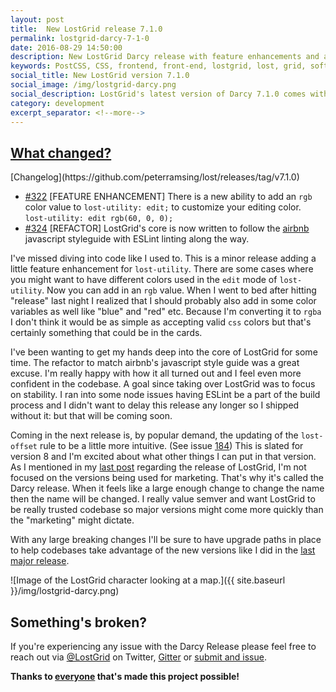 ```yaml
---
layout: post
title:  New LostGrid release 7.1.0
permalink: lostgrid-darcy-7-1-0
date: 2016-08-29 14:50:00
description: New LostGrid Darcy release with feature enhancements and a major under-the-hood refactor.
keywords: PostCSS, CSS, frontend, front-end, lostgrid, lost, grid, software-release
social_title: New LostGrid version 7.1.0
social_image: /img/lostgrid-darcy.png
social_description: LostGrid's latest version of Darcy 7.1.0 comes with a new utility feature and refactored core using Airbnb's ESLint configuration
category: development
excerpt_separator: <!--more-->
---
```


<h2 id="what-changed-in-7-1-0"><a href="#what-changed-in-7-1-0">What changed?</a></h2>
[Changelog](https://github.com/peterramsing/lost/releases/tag/v7.1.0)


* [#322](https://github.com/peterramsing/lost/pull/322) [FEATURE ENHANCEMENT] There is a new ability to add an `rgb` color value to `lost-utility: edit;` to customize your editing color. `lost-utility: edit rgb(60, 0, 0);`
* [#324](https://github.com/peterramsing/lost/pull/324) [REFACTOR] LostGrid's core is now written to follow the [airbnb](https://github.com/airbnb/javascript) javascript styleguide with ESLint linting along the way.

I've missed diving into code like I used to. This is a minor release adding a little feature enhancement for `lost-utility`. There are some cases where you might want to have different colors used in the `edit` mode of `lost-utility`. Now you can add in an `rgb` value. When I went to bed after hitting "release" last night I realized that I should probably also add in some color variables as well like "blue" and "red" etc. Because I'm converting it to `rgba` I don't think it would be as simple as accepting valid `css` colors but that's certainly something that could be in the cards.

<!--more-->

I've been wanting to get my hands deep into the core of LostGrid for some time. The refactor to match airbnb's javascript style guide was a great excuse. I'm really happy with how it all turned out and I feel even more confident in the codebase. A goal since taking over LostGrid was to focus on stability. I ran into some node issues having ESLint be a part of the build process and I didn't want to delay this release any longer so I shipped without it: but that will be coming soon.

Coming in the next release is, by popular demand, the updating of the `lost-offset` rule to be a little more intuitive. (See issue [184](https://github.com/peterramsing/lost/issues/184)) This is slated for version 8 and I'm excited about what other things I can put in that version. As I mentioned in my [last post](/lost-grid-darcy-release) regarding the release of LostGrid, I'm not focused on the versions being used for marketing. That's why it's called the Darcy release. When it feels like a large enough change to change the name then the name will be changed. I really value semver and want LostGrid to be really trusted codebase so major versions might come more quickly than the "marketing" might dictate.

With any large breaking changes I'll be sure to have upgrade paths in place to help codebases take advantage of the new versions like I did in the [last major release](/lost-grid-darcy-release#what-breaking-changes-are-there).

![Image of the LostGrid character looking at a map.]({{ site.baseurl }}/img/lostgrid-darcy.png)


## Something's broken?
If you're experiencing any issue with the Darcy Release please feel free to reach out via [@LostGrid](https://twitter.com/lostgrid) on Twitter, [Gitter](https://gitter.im/peterramsing/lost) or [submit and issue](https://github.com/peterramsing/lost/issues/new).

**Thanks to [everyone](https://github.com/peterramsing/lost/graphs/contributors) that's made this project possible!**
